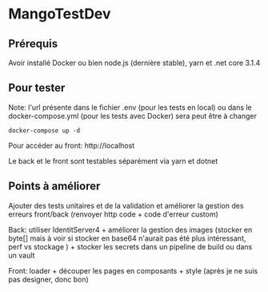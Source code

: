 # MangoTestDev

## Prérequis

Avoir installé Docker ou bien node.js (dernière stable), yarn et .net core 3.1.4

## Pour tester

Note: l'url présente dans le fichier .env (pour les tests en local) ou dans le docker-compose.yml (pour les tests avec Docker) sera peut être à changer

```
docker-compose up -d
```

Pour accéder au front: http://localhost

Le back et le front sont testables séparément via yarn et dotnet

## Points à améliorer

Ajouter des tests unitaires et de la validation et améliorer la gestion des erreurs front/back (renvoyer http code + code d'erreur custom)

Back: utiliser IdentitServer4 + améliorer la gestion des images (stocker en byte[] mais à voir si stocker en base64 n'aurait pas été plus intéressant, perf vs stockage ) + stocker les secrets dans un pipeline de build ou dans un vault

Front: loader + découper les pages en composants + style (après je ne suis pas designer, donc bon)
